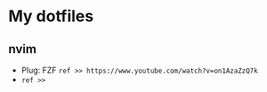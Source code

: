 # My dotfiles

## nvim
- Plug: FZF `ref >> https://www.youtube.com/watch?v=on1AzaZzQ7k`
- `ref >> `
